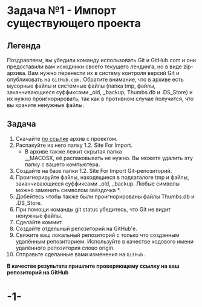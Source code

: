 # Задача №1 - Импорт существующего проекта

## Легенда

Поздравляем, вы убедили команду использовать Git и GitHub.com и они предоставили вам исходники своего текущего лендинга, но в виде zip-архива. Вам нужно перенести их в систему контроля версий Git и опубликовать на `GitHub.com.` Обратите внимание, что в архиве есть мусорные файлы и системные файлы (папка tmp, файлы, заканчивающиеся суффиксами \_old, \_backup, Thumbs.db и .DS_Store) и их нужно проигнорировать, так как в противном случае получится, что вы храните ненужные файлы.

## Задача

1. Скачайте [по ссылке](https://github.com/netology-code/git-homeworks/raw/master/introduction/src/neuro-startup.zip) архив с проектом.
2. Распакуйте из него папку 1.2. Site For Import.
   - В архиве также лежит скрытая папка  
     \_\_MACOSX, её распаковывать не нужно. Вы можете удалить эту папку с вашего компьютера.
3. Создайте на базе папки 1.2. Site For Import Git-репозиторий.
4. Проигнорируйте файлы, находящиеся в подкаталоге tmp и файлы, заканчивающиеся суффиксами \_old, \_backup. Любые символы можно заменить символом звёздочка \*.
5. Добейтесь чтобы также были проигнорированы файлы Thumbs.db и .DS_Store.
6. При помощи команды git status убедитесь, что Git не видит ненужные файлы.
7. Сделайте коммит.
8. Создайте отдельный репозиторий на GitHub'е.
9. Свяжите ваш локальный репозиторий с только что созданным удалённым репозиторием. Используйте в качестве кодового имени удалённого репозитория слово origin.
10. Отправьте сделанные вами изменения на `GitHub.`

**В качестве результата пришлите проверяющему ссылку на ваш репозиторий на GitHub**
# -1-
